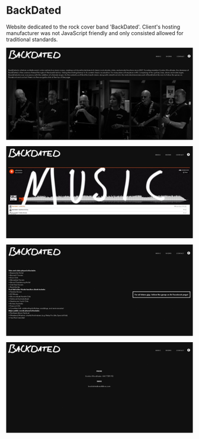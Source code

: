 # BackDated
Website dedicated to the rock cover band 'BackDated'. Client's hosting manufacturer was not JavaScript friendly and only consisted allowed for traditional standards. 

![src//BackDated Index - Nathan Tucker](https://raw.githubusercontent.com/nathantucker/BackDated/master/screenshots/index.JPG)

![src//BackDated Music - Nathan Tucker](https://raw.githubusercontent.com/nathantucker/BackDated/master/screenshots/music.JPG)

![src//BackDated Shows - Nathan Tucker](https://raw.githubusercontent.com/nathantucker/BackDated/master/screenshots/shows.JPG)

![src//BackDated Contact - Nathan Tucker](https://raw.githubusercontent.com/nathantucker/BackDated/master/screenshots/contact.JPG)
